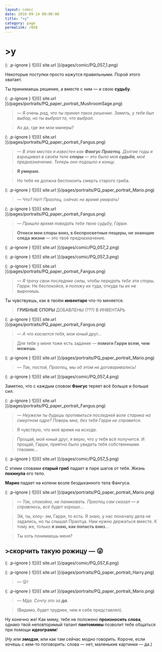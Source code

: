 ```yaml
---
layout: comic
date: 2018-09-14 00:00:00
title: ">y"
category: page
permalink: /058
---
```


# >y

{: .p-ignore }
![]({{ site.url }}/pages/comic/PQ_057_1.png)

Некоторые поступки просто кажутся правильными. Порой этого хватает.

Ты принимаешь решение, а вместе с ним — и свою <strong>судьбу</strong>.

{: .p-ignore }
![]({{ site.url }}/pages/portraits/PQ_paper_portrait_MushroomSage.png)

<blockquote><em>— Я очень рад, что ты принял такое решение. Заметь, у тебя был выбор, но ты выбрал то, что выбрал.</em></blockquote>

<blockquote>Ах да, где же мои манеры?</blockquote>

{: .p-ignore }
![]({{ site.url }}/pages/portraits/PQ_paper_portrait_Fangus.png)

<blockquote><em>— В этих местах я известен как <strong><strong>Фангус Праотец</strong></strong>. Долгие годы я взращивал в своём теле <strong><strong>споры </strong></strong>— это была моя <strong><strong>судьба</strong></strong>, моё предназначение. Теперь оно подошло к концу.</em></blockquote>

<blockquote><strong>Я умираю</strong>.</blockquote>

<blockquote>Но тебя не должна беспокоить смерть старого гриба.</blockquote>

{: .p-ignore }
![]({{ site.url }}/pages/portraits/PQ_paper_portrait_Mario.png)

<blockquote><em>— Что? Нет! Праотец, сейчас не время умирать!</em></blockquote>

{: .p-ignore }
![]({{ site.url }}/pages/portraits/PQ_paper_portrait_Fangus.png)

<blockquote><em>— Пришло время поведать тебе твою судьбу, Гарри.</em></blockquote>

<blockquote><strong>Отнеси мои споры вниз, в беспросветные пещеры, не знающие следа жизни</strong> — это твоё предназначение.</blockquote>

{: .p-ignore }
![]({{ site.url }}/pages/comic/PQ_057_2.png)

{: .p-ignore }
![]({{ site.url }}/pages/comic/PQ_057_3.png)

{: .p-ignore }
![]({{ site.url }}/pages/portraits/PQ_paper_portrait_Fangus.png)

<blockquote><em>— Я трачу свои последние силы, чтобы передать тебе эти споры, Гарри</em>. Не беспокойся, я положу их туда, откуда ты их не выронишь.</blockquote>

Ты чувствуешь, как в твоём <strong>инвентаре </strong>что-то меняется.

<blockquote><strong>ГРИБНЫЕ СПОРЫ </strong>ДОБАВЛЕНЫ (???) В ИНВЕНТАРЬ</blockquote>

{: .p-ignore }
![]({{ site.url }}/pages/portraits/PQ_paper_portrait_Fangus.png)

<blockquote><em>— А что касается тебя, мои юный друг…</em></blockquote>

<blockquote>Для тебя у меня тоже есть задание — <strong>помоги Гарри всем, чем можешь</strong>.</blockquote>

{: .p-ignore }
![]({{ site.url }}/pages/portraits/PQ_paper_portrait_Mario.png)

<blockquote><em>— Так, постой, Праотец, мы об этом не договаривались!</em></blockquote>

{: .p-ignore }
![]({{ site.url }}/pages/comic/PQ_057_4.png)

Заметно, что с каждым словом <strong>Фангус </strong>теряет всё больше и больше сил.

{: .p-ignore }
![]({{ site.url }}/pages/portraits/PQ_paper_portrait_Fangus.png)

<blockquote><em>— Неужели ты будешь противиться последней воле старика на смертном одре? Поверь мне, без тебя Гарри не справится.</em></blockquote>

<blockquote>Я чувствую, что моё время на исходе. </blockquote>

<blockquote>Прощай, мой юный друг, я верю, что у тебя всё получится. И прощай, Гарри, приятно было увидеть тебя собственными глазами…</blockquote>

{: .p-ignore }
![]({{ site.url }}/pages/comic/PQ_057_5.png)

С этими словами <strong>старый гриб</strong> падает в паре шагов от тебя. Жизнь <strong>покинула</strong> его тело.

<strong>Марио </strong>падает на колени возле бездыханного тела Фангуса.

{: .p-ignore }
![]({{ site.url }}/pages/portraits/PQ_paper_portrait_Mario.png)

<blockquote><em>— Так, спокойно, не паниковать. Праотец сам сказал — я справлюсь, всё будет хорошо…</em></blockquote>

<blockquote>Эй, ты, клоу- эм, Гарри, то есть. Я знаю, у нас поначалу дела не задались, но ты слышал Праотца. Нам нужно держаться вместе. К тому же, только <strong>я знаю, как попасть вниз</strong>…</blockquote>

<blockquote>Ты хоть понимаешь меня?</blockquote>

## >cкорчить такую рожицу — 😜

{: .p-ignore }
![]({{ site.url }}/pages/comic/PQ_057_6.png)

{: .p-ignore }
![]({{ site.url }}/pages/portraits/PQ_paper_portrait_Harry.png)

<blockquote><em>— </em>😜<em>!</em></blockquote>

{: .p-ignore }
![]({{ site.url }}/pages/portraits/PQ_paper_portrait_Mario.png)

<blockquote><em>— Мда. Сочту это за <strong><strong>да</strong></strong>.</em></blockquote>

<blockquote>(Видимо, будет труднее, чем я себе представлял).</blockquote>

Ну конечно же! Как миму, тебе не положено <strong>произносить слова</strong>, однако твой неповторимый талант <strong>пантомимы </strong>позволит тебе общаться при помощи <strong>идеограмм</strong>!

(<em>Ну или</em> <strong><em>эмодзи</em></strong>, или как там сейчас модно говорить. Короче, если хочешь с кем-то поговорить: слова — нет, маленькие картинки — да.)

